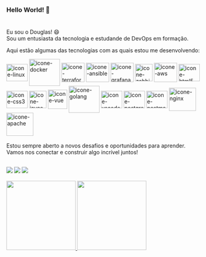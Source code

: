 
### Hello World! 👋
#
Eu sou o Douglas! 😄  <br>
Sou um entusiasta da tecnologia e estudande de DevOps em formação. 

Aqui estão algumas das tecnologias com as quais estou me desenvolvendo: 
<div style= "display: inline_block">
  <img align="center" alt="icone-linux" height="45" width="55" src="https://cdn.jsdelivr.net/gh/devicons/devicon@latest/icons/linux/linux-original.svg" />
  <img align="center" alt="icone-docker" height="70" width="80" src="https://cdn.jsdelivr.net/gh/devicons/devicon@latest/icons/docker/docker-original.svg" />
  <img align="center" alt="icone-terraform" height="50" width="60" src="https://cdn.jsdelivr.net/gh/devicons/devicon@latest/icons/terraform/terraform-original.svg" />
  <img align="center" alt="icone-ansible" height="50" width="60" src="https://cdn.jsdelivr.net/gh/devicons/devicon@latest/icons/ansible/ansible-original.svg" />
  <img align="center" alt="icone-grafana" height="50" width="60" src="https://cdn.jsdelivr.net/gh/devicons/devicon@latest/icons/grafana/grafana-plain.svg" />
  <img align="center" alt="icone-zabbix" height="45" width="45" src="https://www.intelstd.com/zabbix/img/touch-icon-192x192.png" />
  <img align="center" alt="icone-aws" height="50" width="60" src="https://cdn.jsdelivr.net/gh/devicons/devicon@latest/icons/amazonwebservices/amazonwebservices-plain-wordmark.svg" />
  <img align="center" alt="icone-html5" height="45" width="55" src="https://cdn.jsdelivr.net/gh/devicons/devicon@latest/icons/html5/html5-original.svg" />
  <img align="center" alt="icone-css3" height="45" width="55" src="https://cdn.jsdelivr.net/gh/devicons/devicon@latest/icons/css3/css3-original.svg" />
  <img align="center" alt="icone-javascript" height="45" width="45" src="https://cdn.jsdelivr.net/gh/devicons/devicon@latest/icons/javascript/javascript-plain.svg" />
  <img align="center" alt="icone-vue" height="50" width="50" src="https://cdn.jsdelivr.net/gh/devicons/devicon@latest/icons/vuejs/vuejs-original.svg" />
  <img align="center" alt="icone-golang" height="70" width="80" src="https://cdn.jsdelivr.net/gh/devicons/devicon@latest/icons/go/go-original-wordmark.svg" />
  <img align="center" alt="icone-vscode" height="45" width="55" src="https://cdn.jsdelivr.net/gh/devicons/devicon@latest/icons/vscode/vscode-original.svg" />
  <img align="center" alt="icone-postgres" height="45" width="55" src="https://cdn.jsdelivr.net/gh/devicons/devicon@latest/icons/postgresql/postgresql-original.svg" />
  <img align="center" alt="icone-postman" height="45" width="55" src="https://cdn.jsdelivr.net/gh/devicons/devicon@latest/icons/postman/postman-original.svg" />
  <img align="center" alt="icone-nginx" height="60" width="70" src="https://cdn.jsdelivr.net/gh/devicons/devicon@latest/icons/nginx/nginx-original.svg" />
  <img align="center" alt="icone-apache" height="60" width="70" src="https://cdn.jsdelivr.net/gh/devicons/devicon@latest/icons/apache/apache-original-wordmark.svg" />

</div>

<br>
Estou sempre aberto a novos desafios e oportunidades para aprender. Vamos nos conectar e construir algo incrível juntos!

##

<div>
  <a href=https://www.linkedin.com/in/douglastaylor20><img src=https://img.shields.io/badge/LinkedIn-0077B5?style=for-the-badge&logo=linkedin&logoColor=white></a>
  <a href=mailto:douglastaylor20@gmail.com><img src=https://img.shields.io/badge/-Gmail-%23333?style=for-the-badge&amp;logo=gmail&amp;logoColor=white></a>
  <a href=https://www.instagram.com/douglastaylorph/><img src=https://img.shields.io/badge/-Instagram-%23E4405F?style=for-the-badge&logo=instagram&logoColor=white></a>
</div>
<br>
</div>
<div>
<a href="https://github.com/douglastaylorb">
<img loading="lazy" height="180em" src="https://github-readme-stats.vercel.app/api/top-langs/?username=douglastaylorb&layout=compact&langs_count=7&theme=dark"/>
<img loading="lazy" height="180em" src="https://github-readme-stats.vercel.app/api?username=douglastaylorb&show_icons=true&theme=dark&include_all_commits=true&count_private=true&rank_icon=github"/>
</div>
